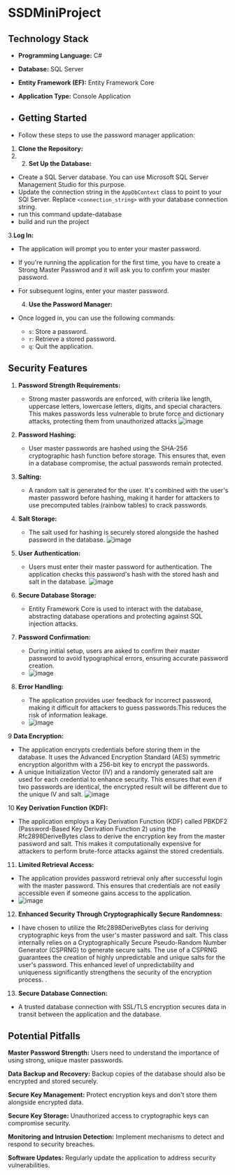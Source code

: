 # SSDMiniProject
## Technology Stack

- **Programming Language:** C#
- **Database:** SQL Server
- **Entity Framework (EF):** Entity Framework Core
- **Application Type:** Console Application

- ## Getting Started
- Follow these steps to use the password manager application:

1. **Clone the Repository:**
2. 2. **Set Up the Database:**
- Create a SQL Server database. You can use Microsoft SQL Server Management Studio for this purpose.
- Update the connection string in the `AppDbContext` class to point to your SQl Server. Replace `<connection_string>` with your database connection string.
- run this command  update-database
- build and run the project

 3.**Log In:**
- The application will prompt you to enter your master password.
- If you're running the application for the first time, you have to create a Strong Master Passwrod and it will ask you to confirm your master password.
- For subsequent logins, enter your master password.

  4. **Use the Password Manager:**
- Once logged in, you can use the following commands:
  - `s`: Store a password.
  - `r`: Retrieve a stored password.
  - `q`: Quit the application.
 
## Security Features

1. **Password Strength Requirements:**
   - Strong master passwords are enforced, with criteria like length, uppercase letters, lowercase letters, digits, and special characters. This makes passwords less vulnerable to brute force and dictionary attacks, protecting them from unauthorized attacks
     ![image](https://github.com/ziakhan82/SSDMiniProject/assets/65169811/1fb36a33-44c8-4439-bbfe-c7ca1605b6e3)


2. **Password Hashing:**
   - User master passwords are hashed using the SHA-256 cryptographic hash function before storage. This ensures that, even in a database compromise, the actual passwords remain protected.

3. **Salting:**
   - A random salt is generated for the user. It's combined with the user's master password before hashing, making it harder for attackers to use precomputed tables (rainbow tables) to crack passwords.

4. **Salt Storage:**
   - The salt used for hashing is securely stored alongside the hashed password in the database.
     ![image](https://github.com/ziakhan82/SSDMiniProject/assets/65169811/0776d5e3-d614-4e8f-a572-05c7de93c32d)


5. **User Authentication:**
   - Users must enter their master password for authentication. The application checks this password's hash with the stored hash and salt in the database.
     ![image](https://github.com/ziakhan82/SSDMiniProject/assets/65169811/4548288e-ce68-4f6e-83f8-20d42a4e1769)


6. **Secure Database Storage:**
   - Entity Framework Core is used to interact with the database, abstracting database operations and protecting against SQL injection attacks.

7. **Password Confirmation:**
   - During initial setup, users are asked to confirm their master password to avoid typographical errors, ensuring accurate password creation.
   - ![image](https://github.com/ziakhan82/SSDMiniProject/assets/65169811/809df911-659d-4f58-bf95-db873b2aa8d5)


8. **Error Handling:**
   - The application provides user feedback for incorrect password, making it difficult for attackers to guess passwords.This reduces the risk of information leakage.
   - ![image](https://github.com/ziakhan82/SSDMiniProject/assets/65169811/f8be5c6e-ffd0-4b69-bd9f-57aeb1c23da8)
  
9 **Data Encryption:**
 - The application encrypts credentials before storing them in the database. It uses the Advanced Encryption Standard (AES) symmetric encryption algorithm with a 256-bit key to encrypt the passwords.
 - A unique Initialization Vector (IV) and a randomly generated salt are used for each credential to enhance security. This ensures that even if two passwords are identical, the encrypted result will be different due to the unique IV and salt.
![image](https://github.com/ziakhan82/SSDMiniProject/assets/65169811/de0db92d-7b80-4017-a4b3-0ba1f66ae790)

10 **Key Derivation Function (KDF):**
 - The application employs a Key Derivation Function (KDF) called PBKDF2 (Password-Based Key Derivation Function 2) using the Rfc2898DeriveBytes class to derive the encryption key from the master password and salt. This makes it computationally expensive for attackers to perform brute-force attacks against the stored credentials.

11. **Limited Retrieval Access:**

- The application provides password retrieval only after successful login with the master password. This ensures that credentials are not easily accessible even if someone gains access to the application.
- ![image](https://github.com/ziakhan82/SSDMiniProject/assets/65169811/95f14abe-b299-49e8-b008-3e5109e8d0c3)

    

12. **Enhanced Security Through Cryptographically Secure Randomness:**

- I have chosen to utilize the Rfc2898DeriveBytes class for deriving cryptographic keys from the user's master password and salt. This class internally relies on a Cryptographically Secure Pseudo-Random Number Generator (CSPRNG) to generate secure salts. The use of 
a CSPRNG guarantees the creation of highly unpredictable and unique salts for the user's password. This enhanced level of unpredictability and uniqueness significantly strengthens the security of the encryption process. .
    
13. **Secure Database Connection:**
   - A trusted database connection with SSL/TLS encryption secures data in transit between the application and the database.


## Potential Pitfalls


**Master Password Strength:**
Users need to understand the importance of using strong, unique master passwords.

**Data Backup and Recovery:**
Backup copies of the database should also be encrypted and stored securely.

**Secure Key Management:**
Protect encryption keys and don't store them alongside encrypted data.

**Secure Key Storage:**
Unauthorized access to cryptographic keys can compromise security.

**Monitoring and Intrusion Detection:**
Implement mechanisms to detect and respond to security breaches.

**Software Updates:**
Regularly update the application to address security vulnerabilities.
  
  






